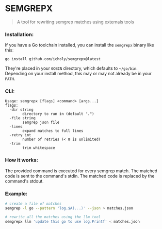 # SEMGREPX

> A tool for rewriting semgrep matches using externals tools

### Installation:

If you have a Go toolchain installed, you can install the `semgrepx` binary like this:

```sh
go install github.com/icholy/semgrepx@latest
```

They're placed in your `GOBIN` directory, which defaults to `~/go/bin`.
Depending on your install method, this may or may not already be in your `PATH`.


### CLI:

```
Usage: semgrepx [flags] <command> [args...]
flags:
  -dir string
    	directory to run in (default ".")
  -file string
    	semgrep json file
  -lines
    	expand matches to full lines
  -retry int
    	number of retries (< 0 is unlimited)
  -trim
    	trim whitespace
```

### How it works:

The provided command is executed for every semgrep match.
The matched code is sent to the command's stdin.
The matched code is replaced by the command's stdout.

### Example:

```sh
# create a file of matches
semgrep -l go --pattern 'log.$A(...)' --json > matches.json

# rewrite all the matches using the llm tool
semgrepx llm 'update this go to use log.Printf' < matches.json
```
